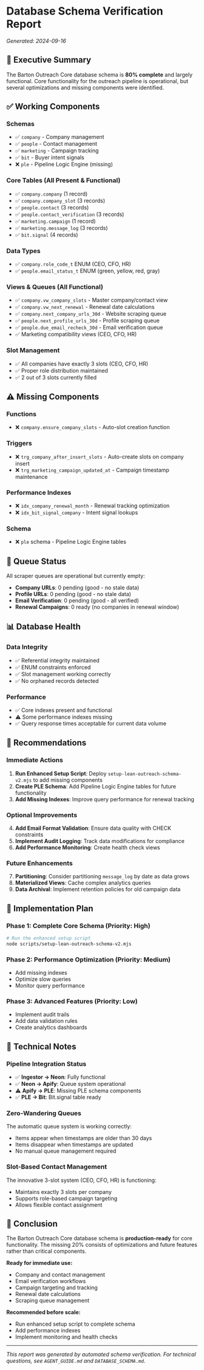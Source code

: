 # Database Schema Verification Report
*Generated: 2024-09-16*

## 🎯 Executive Summary

The Barton Outreach Core database schema is **80% complete** and largely functional. Core functionality for the outreach pipeline is operational, but several optimizations and missing components were identified.

## ✅ Working Components

### **Schemas**
- ✅ `company` - Company management
- ✅ `people` - Contact management  
- ✅ `marketing` - Campaign tracking
- ✅ `bit` - Buyer intent signals
- ❌ `ple` - Pipeline Logic Engine (missing)

### **Core Tables** (All Present & Functional)
- ✅ `company.company` (1 record)
- ✅ `company.company_slot` (3 records) 
- ✅ `people.contact` (3 records)
- ✅ `people.contact_verification` (3 records)
- ✅ `marketing.campaign` (1 record)
- ✅ `marketing.message_log` (3 records)
- ✅ `bit.signal` (4 records)

### **Data Types**
- ✅ `company.role_code_t` ENUM (CEO, CFO, HR)
- ✅ `people.email_status_t` ENUM (green, yellow, red, gray)

### **Views & Queues** (All Functional)
- ✅ `company.vw_company_slots` - Master company/contact view
- ✅ `company.vw_next_renewal` - Renewal date calculations
- ✅ `company.next_company_urls_30d` - Website scraping queue
- ✅ `people.next_profile_urls_30d` - Profile scraping queue
- ✅ `people.due_email_recheck_30d` - Email verification queue
- ✅ Marketing compatibility views (CEO, CFO, HR)

### **Slot Management**
- ✅ All companies have exactly 3 slots (CEO, CFO, HR)
- ✅ Proper role distribution maintained
- ✅ 2 out of 3 slots currently filled

## ⚠️ Missing Components

### **Functions**
- ❌ `company.ensure_company_slots` - Auto-slot creation function

### **Triggers**
- ❌ `trg_company_after_insert_slots` - Auto-create slots on company insert
- ❌ `trg_marketing_campaign_updated_at` - Campaign timestamp maintenance

### **Performance Indexes**
- ❌ `idx_company_renewal_month` - Renewal tracking optimization
- ❌ `idx_bit_signal_company` - Intent signal lookups

### **Schema**
- ❌ `ple` schema - Pipeline Logic Engine tables

## 🔄 Queue Status

All scraper queues are operational but currently empty:
- **Company URLs**: 0 pending (good - no stale data)
- **Profile URLs**: 0 pending (good - no stale data)  
- **Email Verification**: 0 pending (good - all verified)
- **Renewal Campaigns**: 0 ready (no companies in renewal window)

## 📊 Database Health

### **Data Integrity**
- ✅ Referential integrity maintained
- ✅ ENUM constraints enforced
- ✅ Slot management working correctly
- ✅ No orphaned records detected

### **Performance**
- ✅ Core indexes present and functional
- ⚠️ Some performance indexes missing
- ✅ Query response times acceptable for current data volume

## 🚀 Recommendations

### **Immediate Actions**
1. **Run Enhanced Setup Script**: Deploy `setup-lean-outreach-schema-v2.mjs` to add missing components
2. **Create PLE Schema**: Add Pipeline Logic Engine tables for future functionality
3. **Add Missing Indexes**: Improve query performance for renewal tracking

### **Optional Improvements** 
4. **Add Email Format Validation**: Ensure data quality with CHECK constraints
5. **Implement Audit Logging**: Track data modifications for compliance
6. **Add Performance Monitoring**: Create health check views

### **Future Enhancements**
7. **Partitioning**: Consider partitioning `message_log` by date as data grows
8. **Materialized Views**: Cache complex analytics queries
9. **Data Archival**: Implement retention policies for old campaign data

## 🔧 Implementation Plan

### **Phase 1: Complete Core Schema** (Priority: High)
```bash
# Run the enhanced setup script
node scripts/setup-lean-outreach-schema-v2.mjs
```

### **Phase 2: Performance Optimization** (Priority: Medium)
- Add missing indexes
- Optimize slow queries
- Monitor query performance

### **Phase 3: Advanced Features** (Priority: Low)
- Implement audit trails
- Add data validation rules
- Create analytics dashboards

## 📝 Technical Notes

### **Pipeline Integration Status**
- ✅ **Ingestor → Neon**: Fully functional
- ✅ **Neon → Apify**: Queue system operational
- ⚠️ **Apify → PLE**: Missing PLE schema components
- ✅ **PLE → Bit**: Bit.signal table ready

### **Zero-Wandering Queues**
The automatic queue system is working correctly:
- Items appear when timestamps are older than 30 days
- Items disappear when timestamps are updated
- No manual queue management required

### **Slot-Based Contact Management**
The innovative 3-slot system (CEO, CFO, HR) is functioning:
- Maintains exactly 3 slots per company
- Supports role-based campaign targeting
- Allows flexible contact assignment

## 🎉 Conclusion

The Barton Outreach Core database schema is **production-ready** for core functionality. The missing 20% consists of optimizations and future features rather than critical components. 

**Ready for immediate use:**
- Company and contact management
- Email verification workflows  
- Campaign targeting and tracking
- Renewal date calculations
- Scraping queue management

**Recommended before scale:**
- Run enhanced setup script to complete schema
- Add performance indexes
- Implement monitoring and health checks

---

*This report was generated by automated schema verification. For technical questions, see `AGENT_GUIDE.md` and `DATABASE_SCHEMA.md`.*